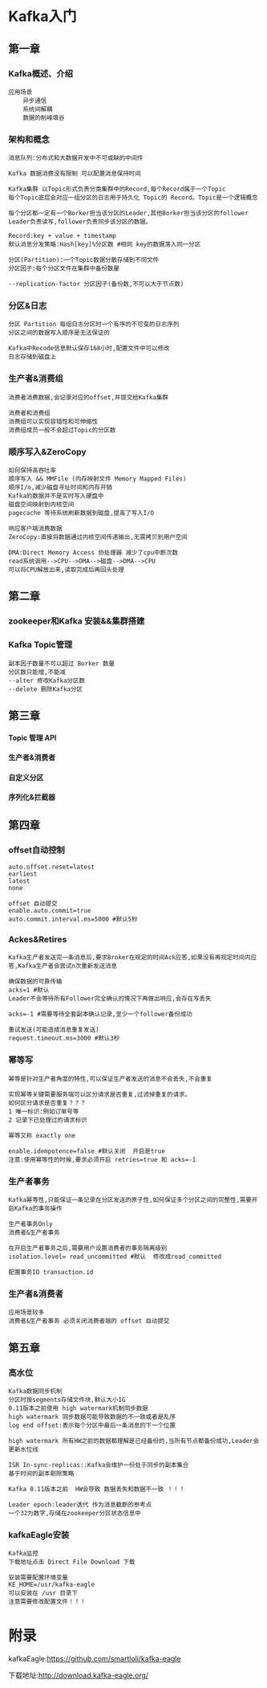 # Kafka入门

## 第一章

### Kafka概述、介绍

```
应用场景
    异步通信
    系统间解耦
    数据的削峰填谷
```



### 架构和概念

```
消息队列:分布式和大数据开发中不可或缺的中间件

Kafka 数据消费没有限制 可以配置消息保持时间

Kafka集群 以Topic形式负责分类集群中的Record,每个Record属于一个Topic
每个Topic底层会对应一组分区的日志用于持久化 Topic的 Record。Topic是一个逻辑概念

每个分区都一定有一个Borker担当该分区的Leader,其他Borker担当该分区的follower
Leader负责读写,follower负责同步该分区的数据。

Record:key + value + timestamp
默认消息分发策略:Hash[key]%分区数 #相同 key的数据落入同一分区 

分区(Partition):一个Topic数据分散存储到不同文件
分区因子:每个分区文件在集群中备份数量

--replication-factor 分区因子(备份数,不可以大于节点数)
```



### 分区&日志

```
分区 Partition 每组日志分区时一个有序的不可变的日志序列
分区之间的数据写入顺序是无法保证的

Kafka中Recode信息默认保存168小时,配置文件中可以修改
日志存储到磁盘上
```



### 生产者&消费组

```
消费者消费数据,会记录对应的offset,并提交给Kafka集群

消费者和消费组
消费组可以实现容错性和可伸缩性
消费组成员一般不会超过Topic的分区数

```



### 顺序写入&ZeroCopy

```
如何保持高吞吐率
顺序写入 && MMFile (内存映射文件 Memory Mapped Files)
顺序I/o,减少磁盘寻址时间和内存开销
Kafka的数据并不是实时写入硬盘中
磁盘空间映射到内核空间
pagecache 等待系统刷新数据到磁盘,提高了写入I/O

响应客户端消费数据
ZeroCopy:直接将数据通过内核空间传递输出,无需拷贝到用户空间

DMA:Direct Memory Access 协处理器 减少了cpu中断次数 
read系统调用-->CPU-->DMA-->磁盘-->DMA-->CPU
可以将CPU解放出来,读取完成后再回头处理
```



## 第二章

### zookeeper和Kafka 安装&&集群搭建

### Kafka Topic管理

```
副本因子数量不可以超过 Borker 数量
分区数只能增,不能减
--alter 修改Kafka分区数
--delete 删除Kafka分区
```



## 第三章

#### Topic 管理 API

#### 生产者&消费者

#### 自定义分区

#### 序列化&拦截器



## 第四章

### offset自动控制

```
auto.offset.reset=latest
earliest
latest
none

offset 自动提交
enable.auto.commit=true
auto.commit.interval.ms=5000 #默认5秒

```



### Ackes&Retires

```
Kafka生产者发送完一条消息后,要求Broker在规定的时间Ack应答,如果没有再规定时间内应答,Kafka生产者会尝试n次重新发送消息

确保数据的可靠传输
acks=1 #默认 
Leader不会等待所有Follower完全确认的情况下再做出响应,会存在写丢失

acks=-1 #需要等待全套副本确认记录,至少一个follower备份成功

重试发送(可能造成消息重复发送)
request.timeout.ms=3000 #默认3秒

```



### 幂等写

```
幂等是针对生产者角度的特性,可以保证生产者发送的消息不会丢失,不会重复

实现幂等关键需要服务端可以区分请求是否重复,过滤掉重复的请求。
如何区分请求是否重复？？？
1 唯一标识:例如订单号等
2 记录下已处理过的请求标识

幂等又称 exactly one

enable.idempotence=false #默认关闭  开启是true
注意:使用幂等性的时候,要求必须开启 retries=true 和 acks=-1

```


### 生产者事务

```
Kafka幂等性,只能保证一条记录在分区发送的原子性,如何保证多个分区之间的完整性,需要开启Kafka的事务操作

生产者事务Only
消费者&生产者事务

在开启生产者事务之后,需要用户设置消费者的事务隔离级别
isolation.level= read_uncommitted #默认  修改成read_committed

配置事务ID transaction.id

```


### 生产者&消费者

```
应用场景较多
消费者&生产者事务 必须关闭消费者端的 offset 自动提交

```



## 第五章

### 高水位

```
Kafka数据同步机制
分区时按segments存储文件块,默认大小1G
0.11版本之前使用 high watermark机制同步数据
high watermark 同步数据可能导致数据的不一致或者是乱序
log end offset:表示每个分区中最后一条消息的下一个位置

high watermark 所有HW之前的数据都理解是已经备份的,当所有节点都备份成功,Leader会更新水位线

ISR In-sync-replicas::Kafka会维护一份处于同步的副本集合
基于时间的副本剔除策略

Kafka 0.11版本之前  HW会导致 数据丢失和数据不一致 ！！！

```

```
Leader epoch:leader迭代 作为消息截断的参考点
一个32为数字,存储在zookeeper分区状态信息中

```

### kafkaEagle安装

```
Kafka监控
下载地址点击 Direct File Download 下载

安装需要配置环境变量
KE_HOME=/usr/kafka-eagle
可以安装在 /usr 目录下
注意需要修改配置文件！！！
```

# 附录

kafkaEagle:https://github.com/smartloli/kafka-eagle

下载地址:http://download.kafka-eagle.org/
